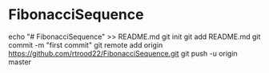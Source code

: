 # FibonacciSequence
echo "# FibonacciSequence" >> README.md
git init
git add README.md
git commit -m "first commit"
git remote add origin https://github.com/rtrood22/FibonacciSequence.git
git push -u origin master




